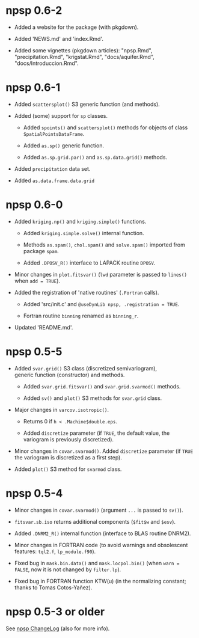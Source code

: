 
# npsp 0.6-2 

*  Added a website for the package (with pkgdown).
 
*  Added 'NEWS.md' and 'index.Rmd'.
 
*  Added some vignettes (pkgdown articles): 
   "npsp.Rmd", "precipitation.Rmd", "krigstat.Rmd", "docs/aquifer.Rmd", "docs/Introduccion.Rmd".


# npsp 0.6-1 

*  Added `scattersplot()` S3 generic function (and methods).

*  Added (some) support for `sp` classes.
 
    - Added `spoints()` and `scattersplot()` methods for objects of 
      class `SpatialPointsDataFrame`.
    
    - Added `as.sp()` generic function.
    
    - Added `as.sp.grid.par()` and `as.sp.data.grid()` methods.
 
*  Added `precipitation` data set.
 
*  Added `as.data.frame.data.grid` 

 
# npsp 0.6-0 

*  Added `kriging.np()` and `kriging.simple()` functions.
 
    - Added `kriging.simple.solve()` internal function.
 
    - Methods `as.spam()`, `chol.spam()` and `solve.spam()` imported from package `spam`.
    
    - Added `.DPOSV_R()` interface to LAPACK routine `DPOSV`.
 
*  Minor changes in `plot.fitsvar()` 
   (`lwd` parameter is passed to `lines()` when `add = TRUE`).

*   Added the registration of 'native routines' (`.Fortran` calls). 
 
    - Added 'src/init.c' and `@useDynLib npsp, .registration = TRUE`.

    - Fortran routine `binning` renamed as `binning_r`.
 
*  Updated 'README.md'.
 

# npsp 0.5-5 

*  Added `svar.grid()` S3 class (discretized semivariogram),  
   generic function (constructor) and methods. 
   
    - Added `svar.grid.fitsvar()` and `svar.grid.svarmod()` methods.

    - Added `sv()` and `plot()` S3 methods for `svar.grid` class.

*  Major changes in `varcov.isotropic()`. 

    - Returns 0 if `h < .Machine$double.eps`.
   
    - Added `discretize` parameter 
      (if `TRUE`, the default value, the variogram is previously discretized). 

*  Minor changes in `covar.svarmod()`. Added `discretize` parameter 
   (if `TRUE` the variogram is discretized as a first step). 

*  Added `plot()` S3 method for `svarmod` class.

   
# npsp 0.5-4 

*  Minor changes in `covar.svarmod()`
   (argument `...` is passed to `sv()`).

*  `fitsvar.sb.iso` returns additional components
   (`$fit$w` and `$esv`).

*  Added  `.DNRM2_R()` internal function (interface to BLAS routine DNRM2).

*  Minor changes in FORTRAN code
   (to avoid warnings and obsolescent features: `tql2.f`, `lp_module.f90`).

*  Fixed bug in `mask.bin.data()` and `mask.locpol.bin()` 
   (when `warn = FALSE`, now it is not changed by `filter.lp`).

*  Fixed bug in FORTRAN function KTW(u)
   (in the normalizing constant; thanks to Tomas Cotos-Yañez).


# npsp 0.5-3 or older 

See [npsp ChangeLog](../../ChangeLog) (also for more info). 
